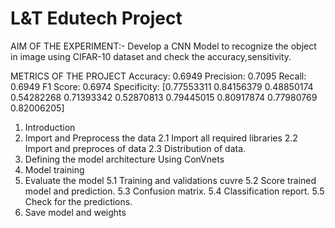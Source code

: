 # L&T Edutech Project
AIM OF THE EXPERIMENT:-
     Develop a CNN Model to recognize the object in image using CIFAR-10 dataset and check the accuracy,sensitivity.
     
METRICS OF THE PROJECT
     Accuracy: 0.6949
     Precision: 0.7095
     Recall: 0.6949
     F1 Score: 0.6974
     Specificity: [0.77553311 0.84156379 0.48850174 0.54282268 0.71393342 0.52870813 0.79445015 0.80917874 0.77980769 0.82006205]

1. Introduction
2. Import and Preprocess the data
     2.1 Import all required libraries
     2.2 Import and preproces of data
     2.3 Distribution of data.
3. Defining the model architecture Using ConVnets
4. Model training
5. Evaluate the model
  5.1 Training and validations cuvre
  5.2 Score trained model and prediction.
  5.3 Confusion matrix.
  5.4 Classification report.
  5.5 Check for the predictions.
6. Save model and weights
     
